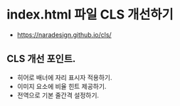 # index.html 파일 CLS 개선하기
* https://naradesign.github.io/cls/

## CLS 개선 포인트.
* 히어로 배너에 자리 표시자 적용하기.
* 이미지 요소에 비율 힌트 제공하기.
* 전역으로 기본 줄간격 설정하기.
